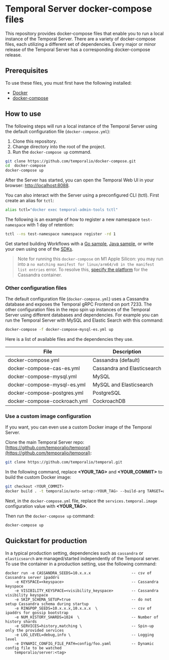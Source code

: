 # Temporal Server docker-compose files

This repository provides docker-compose files that enable you to run a local instance of the Temporal Server.
There are a variety of docker-compose files, each utilizing a different set of dependencies.
Every major or minor release of the Temporal Server has a corresponding docker-compose release.

## Prerequisites

To use these files, you must first have the following installed:
  * [Docker](https://docs.docker.com/engine/installation/)
  * [docker-compose](https://docs.docker.com/compose/install/)

## How to use

The following steps will run a local instance of the Temporal Server using the default configuration file (`docker-compose.yml`):

1. Clone this repository.
2. Change directory into the root of the project.
3. Run the `docker-compose up` command.

```bash
git clone https://github.com/temporalio/docker-compose.git
cd  docker-compose
docker-compose up
```

After the Server has started, you can open the Temporal Web UI in your browser: [http://localhost:8088](http://localhost:8088).

You can also interact with the Server using a preconfigured CLI (tctl).
First create an alias for `tctl`:

```bash
alias tctl="docker exec temporal-admin-tools tctl"
```

The following is an example of how to register a new namespace `test-namespace` with 1 day of retention:
```bash
tctl --ns test-namespace namespace register -rd 1
```

Get started building Workflows with a [Go sample](https://github.com/temporalio/samples-go), [Java sample](https://github.com/temporalio/samples-java), or write your own using one of the [SDKs](https://docs.temporal.io/docs/sdks-introduction).

> Note for running this `docker-compose` on M1 Apple Silicon: you may run into a `no matching manifest for linux/arm64/v8 in the manifest list entries` error. To resolve this, [specify the platform](https://stackoverflow.com/questions/65456814/docker-apple-silicon-m1-preview-mysql-no-matching-manifest-for-linux-arm64-v8) for the Cassandra container.

### Other configuration files

The default configuration file (`docker-compose.yml`) uses a Cassandra database and exposes the Temporal gRPC Frontend on port 7233.
The other configuration files in the repo spin up instances of the Temporal Server using different databases and dependencies.
For example you can run the Temporal Server with MySQL and Elastic Search with this command:

```bash
docker-compose -f docker-compose-mysql-es.yml up
```

Here is a list of available files and the dependencies they use.

| File                         | Description |
|------------------------------|-------------|
| docker-compose.yml           | Cassandra (default) |
| docker-compose-cas-es.yml    | Cassandra and Elasticsearch |
| docker-compose-mysql.yml     | MySQL |
| docker-compose-mysql-es.yml  | MySQL and Elasticsearch |
| docker-compose-postgres.yml  | PostgreSQL |
| docker-compose-cockroach.yml | CockroachDB |

### Use a custom image configuration

If you want, you can even use a custom Docker image of the Temporal Server.

Clone the main Temporal Server repo: [https://github.com/temporalio/temporal](https://github.com/temporalio/temporal):

```bash
git clone https://github.com/temporalio/temporal.git
```

In the following command, replace **<YOUR_TAG>** and **<YOUR_COMMIT>** to build the custom Docker image:

```bash
git checkout <YOUR_COMMIT>
docker build . -t temporalio/auto-setup:<YOUR_TAG> --build-arg TARGET=auto-setup
```

Next, in the `docker-compose.yml` file, replace the `services.temporal.image` configuration value with **<YOUR_TAG>**.

Then run the `docker-compose up` command:

```bash
docker-compose up
```

## Quickstart for production

In a typical production setting, dependencies such as `cassandra` or `elasticsearch` are managed/started independently of the Temporal server.
To use the container in a production setting, use the following command:

```plain
docker run -e CASSANDRA_SEEDS=10.x.x.x                  -- csv of Cassandra server ipaddrs
    -e KEYSPACE=<keyspace>                              -- Cassandra keyspace
    -e VISIBILITY_KEYSPACE=<visibility_keyspace>        -- Cassandra visibility keyspace
    -e SKIP_SCHEMA_SETUP=true                           -- do not setup Cassandra schema during startup
    -e RINGPOP_SEEDS=10.x.x.x,10.x.x.x  \               -- csv of ipaddrs for gossip bootstrap
    -e NUM_HISTORY_SHARDS=1024  \                       -- Number of history shards
    -e SERVICES=history,matching \                      -- Spin-up only the provided services
    -e LOG_LEVEL=debug,info \                           -- Logging level
    -e DYNAMIC_CONFIG_FILE_PATH=config/foo.yaml         -- Dynamic config file to be watched
    temporalio/server:<tag>
```
